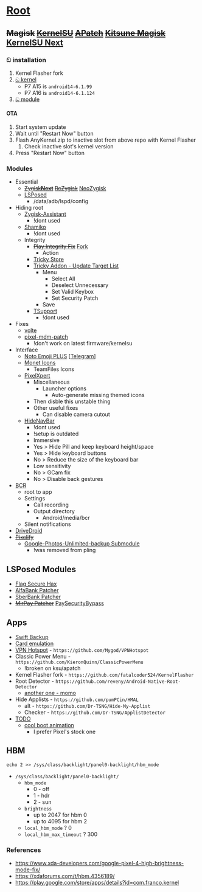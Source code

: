 # [Root](./)

## ~~Magisk~~ ~~[KernelSU](https://github.com/tiann/KernelSU/releases)~~ ~~[APatch](https://github.com/bmax121/APatch/releases)~~ ~~[Kitsune Magisk](https://github.com/1q23lyc45/KitsuneMagisk/releases)~~ [KernelSU Next](https://github.com/KernelSU-Next/KernelSU-Next/releases)

### ඞ installation

1. Kernel Flasher fork
2. [ඞ kernel](https://github.com/WildKernels/GKI_KernelSU_SUSFS/releases)
   - P7 A15 is `android14-6.1.99`
   - P7 A16 is `android14-6.1.124`
3. [ඞ module](https://github.com/sidex15/susfs4ksu-module)

#### OTA

1. Start system update
2. Wait until "Restart Now" button
3. Flash AnyKernel.zip to inactive slot from above repo with Kernel Flasher
   1. Check inactive slot's kernel version
4. Press "Restart Now" button

### Modules

- Essential
  - ~~[Zygisk**Next**](https://github.com/Dr-TSNG/ZygiskNext/releases)~~ ~~[ReZygisk](https://github.com/PerformanC/ReZygisk/releases)~~ [NeoZygisk](https://github.com/JingMatrix/NeoZygisk/actions)
  - [LSPosed](https://github.com/JingMatrix/LSPosed/releases)
    - /data/adb/lspd/config
- Hiding root
  - [Zygisk-Assistant](https://github.com/snake-4/Zygisk-Assistant/releases)
    - !dont used
  - [Shamiko](https://github.com/LSPosed/LSPosed.github.io/releases)
    - !dont used
  - Integrity
    - ~~[Play Integrity Fix](https://github.com/chiteroman/PlayIntegrityFix/releases)~~ [Fork](https://github.com/osm0sis/PlayIntegrityFork/releases)
      - Action
    - [Tricky Store](https://github.com/5ec1cff/TrickyStore)
    - [Tricky Addon - Update Target List](https://github.com/KOWX712/Tricky-Addon-Update-Target-List)
      - Menu
        - Select All
        - Deselect Unnecessary
        - Set Valid Keybox
        - Set Security Patch
      - Save
    - [TSupport](https://github.com/citra-standalone/Citra-Standalone)
      - !dont used
- Fixes
  - [volte](https://xdaforums.com/t/mod-magisk-root-volte-enabler.4372705/)
  - [pixel-mdm-patch](https://github.com/andrewz1/pixel-mdm-patch/releases)
    - !don't work on latest firmware/kernelsu
- Interface
  - [Noto Emoji PLUS](https://www.patreon.com/RKBDI) [[Telegram](https://t.me/rkbdiemoji)]
  - [Monet Icons](https://github.com/Syoker/extra-themed-icons/releases)
    - TeamFiles Icons
  - [PixelXpert](https://github.com/siavash79/PixelXpert/releases)
    - Miscellaneous
      - Launcher options
        - Auto-generate missing themed icons
    - Then disble this unstable thing
    - Other useful fixes
      - Can disable camera cutout
  - [HideNavBar](https://github.com/Magisk-Modules-Alt-Repo/HideNavBar/releases)
    - !dont used
    - !setup is outdated
    - Immersive
    - Yes > Hide Pill and keep keyboard height/space
    - Yes > Hide keyboard buttons
    - No > Reduce the size of the keyboard bar
    - Low sensitivity
    - No > GCam fix
    - No > Disable back gestures
- [BCR](https://github.com/chenxiaolong/BCR/releases)
  - root to app
  - Settings
    - Call recording
    - Output directory
      - Android/media/bcr
  - Silent notifications
- [DriveDroid](https://github.com/overzero-git/DriveDroid-fix-Magisk-module/releases)
- ~~[Pixelify](https://github.com/Kingsman44/Pixelify/releases)~~
  - [Google-Photos-Unlimited-backup Submodule](https://www.pling.com/p/2004615/)
    - !was removed from pling

## LSPosed Modules

- [Flag Secure Hax](https://github.com/Xposed-Modules-Repo/com.varuns2002.disable_flag_secure)
- [AlfaBank Patcher](https://github.com/Xposed-Modules-Repo/ru.bluecat.alfabankpatcher)
- [SberBank Patcher](https://github.com/Xposed-Modules-Repo/ru.bluecat.sberbankpatcher)
- ~~[MirPay Patcher](https://github.com/Xposed-Modules-Repo/ru.bluecat.mirpaysecurity)~~ [PaySecurityBypass](https://github.com/vova7878-modules/PaySecurityBypass)

## Apps

- [Swift Backup](https://play.google.com/store/apps/details?id=org.swiftapps.swiftbackup)
- [Card emulation](https://play.google.com/store/apps/details?id=com.yuanwofei.cardemulator.pro)
- [VPN Hotspot](https://play.google.com/store/apps/details?id=be.mygod.vpnhotspot)  - `https://github.com/Mygod/VPNHotspot`
- Classic Power Menu - `https://github.com/KieronQuinn/ClassicPowerMenu`
  - !broken on ksu/apatch
- Kernel Flasher fork - `https://github.com/fatalcoder524/KernelFlasher`
- Root Detector - `https://github.com/reveny/Android-Native-Root-Detector`
  - [another one - momo](https://t.me/magiskalpha/529)
- Hide Applists - `https://github.com/pumPCin/HMAL`
  - alt - `https://github.com/Dr-TSNG/Hide-My-Applist`
  - Checker - `https://github.com/Dr-TSNG/ApplistDetector`
- [TODO](https://github.com/stars/barsikus007/lists/neckbeard-android)
  - [cool boot animation](https://github.com/Chainfire/liveboot)
    - I prefer Pixel's stock one

## HBM

```su
echo 2 >> /sys/class/backlight/panel0-backlight/hbm_mode
```

- `/sys/class/backlight/panel0-backlight/`
  - `hbm_mode`
    - 0 - off
    - 1 - hdr
    - 2 - sun
  - `brightness`
    - up to 2047 for hbm 0
    - up to 4095 for hbm 2
  - `local_hbm_mode` ? 0
  - `local_hbm_max_timeout` ? 300

### References

- <https://www.xda-developers.com/google-pixel-4-high-brightness-mode-fix/>
- <https://xdaforums.com/t/hbm.4356189/>
- <https://play.google.com/store/apps/details?id=com.franco.kernel>
